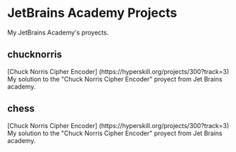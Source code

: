 # JetBrains Academy Projects
My JetBrains Academy's proyects.

<h2 align="left">chucknorris</h2>
[Chuck Norris Cipher Encoder] (https://hyperskill.org/projects/300?track=3)
My solution to the "Chuck Norris Cipher Encoder" proyect from Jet Brains academy.

<h2 align="left">chess</h2>
[Chuck Norris Cipher Encoder] (https://hyperskill.org/projects/300?track=3)
My solution to the "Chuck Norris Cipher Encoder" proyect from Jet Brains academy.

